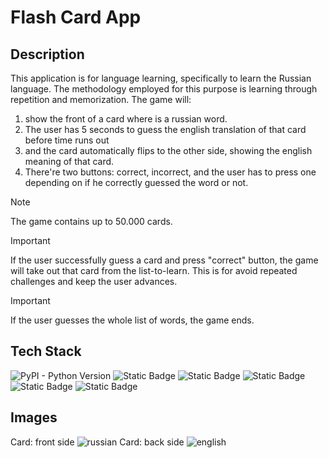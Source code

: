 # Flash Card App
## Description
This application is for language learning, specifically to learn the Russian language. The methodology employed for this purpose is learning through repetition and memorization. The game will:
1. show the front of a card where is a russian word.
2. The user has 5 seconds to guess the english translation of that card before time runs out
3.  and the card automatically flips to the other side, showing the english meaning of that card.
4.  There're two buttons: correct, incorrect, and the user has to press one depending on if he correctly guessed the word or not.
> [!NOTE]
> The game contains up to 50.000 cards.

> [!IMPORTANT]
> If the user successfully guess a card and press "correct" button, the game will take out that card from the list-to-learn. This is for 
 avoid repeated challenges and keep the user advances.

> [!IMPORTANT]
> If the user guesses the whole list of words, the game ends.

## Tech Stack
![PyPI - Python Version](https://img.shields.io/pypi/pyversions/numpy?style=for-the-badge)
![Static Badge](https://img.shields.io/badge/Excel-blue?style=for-the-badge&logo=googlesheets&color=blue)
![Static Badge](https://img.shields.io/badge/csv-green?style=for-the-badge)
![Static Badge](https://img.shields.io/badge/jupyter--notebooks-orange?style=for-the-badge)
![Static Badge](https://img.shields.io/badge/pandas-blue?style=for-the-badge)
![Static Badge](https://img.shields.io/badge/tkinter-yellow?style=for-the-badge)
## Images
Card: front side
![russian](https://github.com/user-attachments/assets/be9c5814-959c-4f9d-bbbc-8bb23b274ebc)
Card:  back side
![english](https://github.com/user-attachments/assets/503bf012-66b8-4c16-8f2f-a401bab65499)




